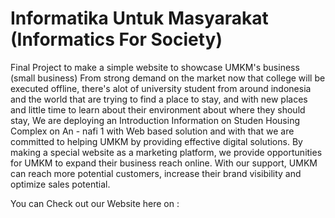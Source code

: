# Informatika Untuk Masyarakat (Informatics For Society)

Final Project to make a simple website to showcase UMKM's business (small business)
From strong demand on the market now that college will be executed offline, there's alot of university student from around indonesia and the world that are trying to find a place to stay, and with new places and little time to learn about their environment about where they should stay, We are deploying an Introduction Information on Studen Housing Complex on An - nafi 1 with Web based solution and with that we are committed to helping UMKM by providing effective digital solutions. By making a special website as a marketing platform, we provide opportunities for UMKM to expand their business reach online. With our support, UMKM can reach more potential customers, increase their brand visibility and optimize sales potential.

You can Check out our Website here on :
